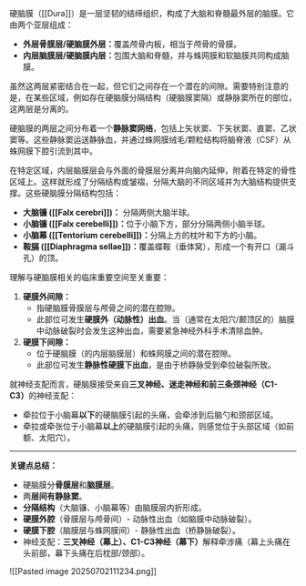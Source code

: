 硬脑膜（[[Dura]]）是一层坚韧的结缔组织，构成了大脑和脊髓最外层的脑膜。它由两个亚层组成：

- ​**​外层骨膜层/硬脑膜外层：​**​ 覆盖颅骨内板，相当于颅骨的骨膜。
- ​**​内层脑膜层/硬脑膜内层：​**​ 包围大脑和脊髓，并与蛛网膜和软脑膜共同构成脑膜。

虽然这两层紧密结合在一起，但它们之间存在一个潜在的间隙。需要特别注意的是，在某些区域，例如存在硬脑膜分隔结构（硬脑膜窦隔）或静脉窦所在的部位，这两层是分离的。

硬脑膜的两层之间分布着一个​**​静脉窦网络​**​，包括上矢状窦、下矢状窦、直窦、乙状窦等。这些静脉窦运送静脉血，并通过蛛网膜绒毛/颗粒结构将脑脊液（CSF）从蛛网膜下腔引流到其中。

在特定区域，内层脑膜层会与外面的骨膜层分离并向脑内延伸，附着在特定的骨性区域上。这样就形成了分隔结构或皱褶，分隔大脑的不同区域并为大脑结构提供支撑。这些硬脑膜分隔结构包括：

- ​**​大脑镰 ([[Falx cerebri]])：​**​ 分隔两侧大脑半球。
- ​**​小脑镰 ([[Falx cerebelli]])：​**​ 位于小脑下方，部分分隔两侧小脑半球。
- ​**​小脑幕 ([[Tentorium cerebelli]])：​**​ 分隔上方的枕叶和下方的小脑。
- ​**​鞍膈 ([[Diaphragma sellae]])：​**​ 覆盖蝶鞍（垂体窝），形成一个有开口（漏斗孔）的顶。

理解与硬脑膜相关的临床重要空间至关重要：

1. ​**​硬膜外间隙：​**​
    - 指硬脑膜骨膜层与颅骨之间的潜在腔隙。
    - 此部位可发生​**​硬膜外（动脉性）出血​**​。当（通常在太阳穴/颞顶区的）脑膜中动脉破裂时会发生这种出血，需要紧急神经外科手术清除血肿。
2. ​**​硬膜下间隙：​**​
    - 位于硬脑膜（的内层脑膜层）和蛛网膜之间的潜在腔隙。
    - 此部位可发生​**​静脉性硬膜下出血​**​，是由于桥静脉受到牵拉破裂所致。

就神经支配而言，硬脑膜接受来自​**​三叉神经、迷走神经和前三条颈神经（C1-C3）​**​ 的神经支配：

- 牵拉位于小脑幕​**​以下​**​的硬脑膜引起的头痛，会牵涉到后脑勺和颈部区域。
- 牵拉或牵张位于小脑幕​**​以上​**​的硬脑膜引起的头痛，则感觉位于头部区域（如前额、太阳穴）。
---
​**​关键点总结：​**​

- 硬脑膜分​**​骨膜层​**​和​**​脑膜层​**​。
- 两​**​层间有静脉窦​**​。
- ​**​分隔结构​**​（大脑镰、小脑幕等）由脑膜层内折形成。
- ​**​硬膜外腔​**​（骨膜层与颅骨间）- 动脉性出血（如脑膜中动脉破裂）。
- ​**​硬膜下腔​**​（脑膜层与蛛网膜间）- 静脉性出血（桥静脉破裂）。
- 神经支配：​**​三叉神经（幕上）、C1-C3神经（幕下）​**​ 解释牵涉痛（幕上头痛在头前部，幕下头痛在后枕部/颈部）。

![[Pasted image 20250702111234.png]]